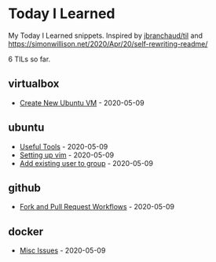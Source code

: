 
# Today I Learned

My Today I Learned snippets. Inspired by [jbranchaud/til](https://github.com/jbranchaud/til) and https://simonwillison.net/2020/Apr/20/self-rewriting-readme/

<!-- count starts -->6<!-- count ends --> TILs so far. 

<!-- index starts -->
## virtualbox

* [Create New Ubuntu VM](https://github.com/dragon12/til/blob/master/virtualbox/create-new-vm.md) - 2020-05-09

## ubuntu

* [Useful Tools](https://github.com/dragon12/til/blob/master/ubuntu/useful-tools.md) - 2020-05-09
* [Setting up vim](https://github.com/dragon12/til/blob/master/ubuntu/setting_up_vim.md) - 2020-05-09
* [Add existing user to group](https://github.com/dragon12/til/blob/master/ubuntu/add_user_to_group.md) - 2020-05-09

## github

* [Fork and Pull Request Workflows](https://github.com/dragon12/til/blob/master/github/fork_workflow.md) - 2020-05-09

## docker

* [Misc Issues](https://github.com/dragon12/til/blob/master/docker/misc_issues.md) - 2020-05-09
<!-- index ends -->

